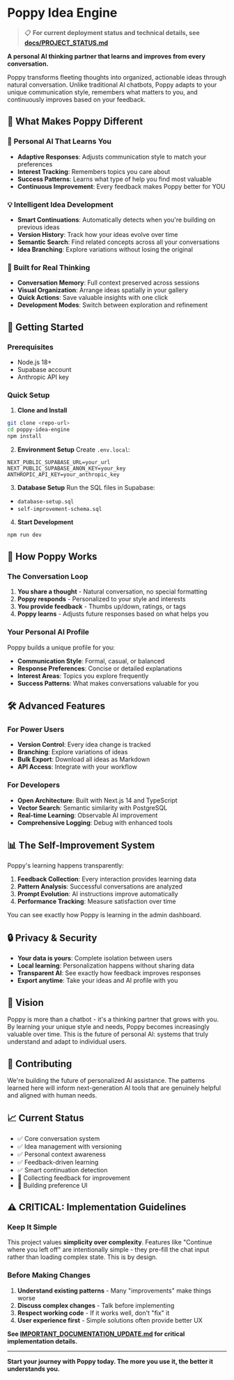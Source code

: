 # Poppy Idea Engine

> 📋 **For current deployment status and technical details, see [docs/PROJECT_STATUS.md](./docs/PROJECT_STATUS.md)**

**A personal AI thinking partner that learns and improves from every conversation.**

Poppy transforms fleeting thoughts into organized, actionable ideas through natural conversation. Unlike traditional AI chatbots, Poppy adapts to your unique communication style, remembers what matters to you, and continuously improves based on your feedback.

## 🌟 What Makes Poppy Different

### 🧠 **Personal AI That Learns You**
- **Adaptive Responses**: Adjusts communication style to match your preferences
- **Interest Tracking**: Remembers topics you care about
- **Success Patterns**: Learns what type of help you find most valuable
- **Continuous Improvement**: Every feedback makes Poppy better for YOU

### 💡 **Intelligent Idea Development**
- **Smart Continuations**: Automatically detects when you're building on previous ideas
- **Version History**: Track how your ideas evolve over time
- **Semantic Search**: Find related concepts across all your conversations
- **Idea Branching**: Explore variations without losing the original

### 🎯 **Built for Real Thinking**
- **Conversation Memory**: Full context preserved across sessions
- **Visual Organization**: Arrange ideas spatially in your gallery
- **Quick Actions**: Save valuable insights with one click
- **Development Modes**: Switch between exploration and refinement

## 🚀 Getting Started

### Prerequisites
- Node.js 18+
- Supabase account
- Anthropic API key

### Quick Setup

1. **Clone and Install**
```bash
git clone <repo-url>
cd poppy-idea-engine
npm install
```

2. **Environment Setup**
Create `.env.local`:
```env
NEXT_PUBLIC_SUPABASE_URL=your_url
NEXT_PUBLIC_SUPABASE_ANON_KEY=your_key
ANTHROPIC_API_KEY=your_anthropic_key
```

3. **Database Setup**
Run the SQL files in Supabase:
- `database-setup.sql`
- `self-improvement-schema.sql`

4. **Start Development**
```bash
npm run dev
```

## 💭 How Poppy Works

### The Conversation Loop
1. **You share a thought** - Natural conversation, no special formatting
2. **Poppy responds** - Personalized to your style and interests
3. **You provide feedback** - Thumbs up/down, ratings, or tags
4. **Poppy learns** - Adjusts future responses based on what helps you

### Your Personal AI Profile
Poppy builds a unique profile for you:
- **Communication Style**: Formal, casual, or balanced
- **Response Preferences**: Concise or detailed explanations
- **Interest Areas**: Topics you explore frequently
- **Success Patterns**: What makes conversations valuable for you

## 🛠 Advanced Features

### For Power Users
- **Version Control**: Every idea change is tracked
- **Branching**: Explore variations of ideas
- **Bulk Export**: Download all ideas as Markdown
- **API Access**: Integrate with your workflow

### For Developers
- **Open Architecture**: Built with Next.js 14 and TypeScript
- **Vector Search**: Semantic similarity with PostgreSQL
- **Real-time Learning**: Observable AI improvement
- **Comprehensive Logging**: Debug with enhanced tools

## 📊 The Self-Improvement System

Poppy's learning happens transparently:

1. **Feedback Collection**: Every interaction provides learning data
2. **Pattern Analysis**: Successful conversations are analyzed
3. **Prompt Evolution**: AI instructions improve automatically
4. **Performance Tracking**: Measure satisfaction over time

You can see exactly how Poppy is learning in the admin dashboard.

## 🔒 Privacy & Security

- **Your data is yours**: Complete isolation between users
- **Local learning**: Personalization happens without sharing data
- **Transparent AI**: See exactly how feedback improves responses
- **Export anytime**: Take your ideas and AI profile with you

## 🎯 Vision

Poppy is more than a chatbot - it's a thinking partner that grows with you. By learning your unique style and needs, Poppy becomes increasingly valuable over time. This is the future of personal AI: systems that truly understand and adapt to individual users.

## 🤝 Contributing

We're building the future of personalized AI assistance. The patterns learned here will inform next-generation AI tools that are genuinely helpful and aligned with human needs.

## 📈 Current Status

- ✅ Core conversation system
- ✅ Idea management with versioning
- ✅ Personal context awareness
- ✅ Feedback-driven learning
- ✅ Smart continuation detection
- 🔄 Collecting feedback for improvement
- 🔄 Building preference UI

## ⚠️ CRITICAL: Implementation Guidelines

### Keep It Simple
This project values **simplicity over complexity**. Features like "Continue where you left off" are intentionally simple - they pre-fill the chat input rather than loading complex state. This is by design.

### Before Making Changes
1. **Understand existing patterns** - Many "improvements" make things worse
2. **Discuss complex changes** - Talk before implementing
3. **Respect working code** - If it works well, don't "fix" it
4. **User experience first** - Simple solutions often provide better UX

**See [IMPORTANT_DOCUMENTATION_UPDATE.md](./IMPORTANT_DOCUMENTATION_UPDATE.md) for critical implementation details.**

---

**Start your journey with Poppy today. The more you use it, the better it understands you.**
